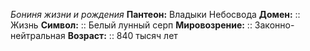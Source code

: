 *Бониня жизни и рождения*
**Пантеон:** Владыки Небосвода
**Домен:** :: Жизнь
**Символ:**        :: Белый лунный серп
**Мировозрение:**   :: Законно-нейтральная
**Возраст:**     :: 840 тысяч лет